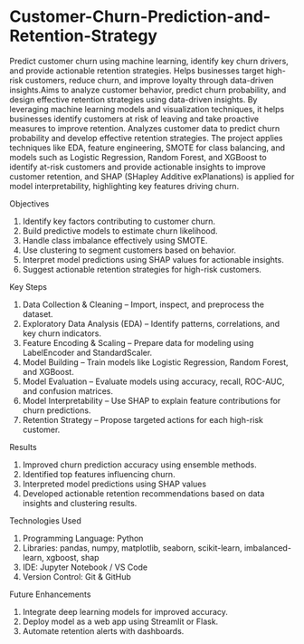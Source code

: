 # Customer-Churn-Prediction-and-Retention-Strategy
Predict customer churn using machine learning, identify key churn drivers, and provide actionable retention strategies. Helps businesses target high-risk customers, reduce churn, and improve loyalty through data-driven insights.Aims to analyze customer behavior, predict churn probability, and design effective retention strategies using data-driven insights. By leveraging machine learning models and visualization techniques, it helps businesses identify customers at risk of leaving and take proactive measures to improve retention.
Analyzes customer data to predict churn probability and develop effective retention strategies. The project applies techniques like EDA, feature engineering, SMOTE for class balancing, and models such as Logistic Regression, Random Forest, and XGBoost to identify at-risk customers and provide actionable insights to improve customer retention, and SHAP (SHapley Additive exPlanations) is applied for model interpretability, highlighting key features driving churn.

Objectives
1. Identify key factors contributing to customer churn.
2. Build predictive models to estimate churn likelihood.
3. Handle class imbalance effectively using SMOTE.
4. Use clustering to segment customers based on behavior.
5. Interpret model predictions using SHAP values for actionable insights.
6. Suggest actionable retention strategies for high-risk customers.

Key Steps
1. Data Collection & Cleaning – Import, inspect, and preprocess the dataset.
2. Exploratory Data Analysis (EDA) – Identify patterns, correlations, and key churn indicators.
3. Feature Encoding & Scaling – Prepare data for modeling using LabelEncoder and StandardScaler.
4. Model Building – Train models like Logistic Regression, Random Forest, and XGBoost.
5. Model Evaluation – Evaluate models using accuracy, recall, ROC-AUC, and confusion matrices.
6. Model Interpretability – Use SHAP to explain feature contributions for churn predictions.
7. Retention Strategy – Propose targeted actions for each high-risk customer.

Results
1. Improved churn prediction accuracy using ensemble methods.
2. Identified top features influencing churn.
3. Interpreted model predictions using SHAP values
4. Developed actionable retention recommendations based on data insights and clustering results.

Technologies Used
1. Programming Language: Python
2. Libraries: pandas, numpy, matplotlib, seaborn, scikit-learn, imbalanced-learn, xgboost, shap
3. IDE: Jupyter Notebook / VS Code
4. Version Control: Git & GitHub

Future Enhancements
1. Integrate deep learning models for improved accuracy.
2. Deploy model as a web app using Streamlit or Flask.
3. Automate retention alerts with dashboards.

